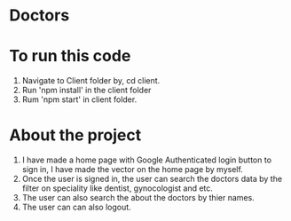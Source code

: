 # Doctors


# To run this code
1. Navigate to Client folder by, cd client.
2. Run 'npm install' in the client folder
3. Rum 'npm start' in client folder.


# About the project
1. I have made a home page with Google Authenticated login button to sign in, I have made the vector on the home page by myself.
2. Once the user is signed in, the user can search the doctors data by the filter on speciality like dentist, gynocologist and etc.
3. The user can also search the about the doctors by thier names.
4. The user can can also logout.
